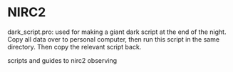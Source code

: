 # NIRC2

dark_script.pro: used for making a giant dark script at the end of the night. Copy all data over to personal computer, then run this script in the same directory. Then copy the relevant script back.

scripts and guides to nirc2 observing
